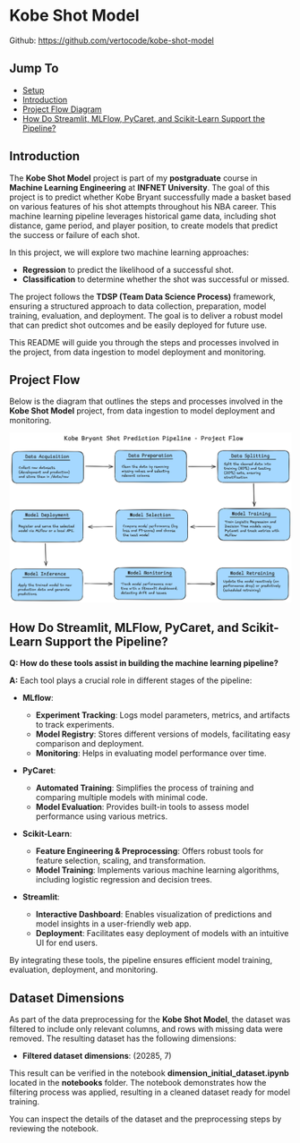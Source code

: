 # Kobe Shot Model

Github: https://github.com/vertocode/kobe-shot-model

## Jump To

- [Setup](/docs/SETUP.md)
- [Introduction](#introduction)
- [Project Flow Diagram](#project-flow)
- [How Do Streamlit, MLFlow, PyCaret, and Scikit-Learn Support the Pipeline?](#how-do-streamlit-mlflow-pycaret-and-scikit-learn-support-the-pipeline)

## Introduction

The **Kobe Shot Model** project is part of my **postgraduate** course in **Machine Learning Engineering** at **INFNET University**. The goal of this project is to predict whether Kobe Bryant successfully made a basket based on various features of his shot attempts throughout his NBA career. This machine learning pipeline leverages historical game data, including shot distance, game period, and player position, to create models that predict the success or failure of each shot.

In this project, we will explore two machine learning approaches:
- **Regression** to predict the likelihood of a successful shot.
- **Classification** to determine whether the shot was successful or missed.

The project follows the **TDSP (Team Data Science Process)** framework, ensuring a structured approach to data collection, preparation, model training, evaluation, and deployment. The goal is to deliver a robust model that can predict shot outcomes and be easily deployed for future use.

This README will guide you through the steps and processes involved in the project, from data ingestion to model deployment and monitoring.

## Project Flow

Below is the diagram that outlines the steps and processes involved in the **Kobe Shot Model** project, from data ingestion to model deployment and monitoring.

![Project Flow](docs/images/project_flow.png)

## How Do Streamlit, MLFlow, PyCaret, and Scikit-Learn Support the Pipeline?

**Q: How do these tools assist in building the machine learning pipeline?**

**A:** Each tool plays a crucial role in different stages of the pipeline:

- **MLflow**:
  - **Experiment Tracking**: Logs model parameters, metrics, and artifacts to track experiments.
  - **Model Registry**: Stores different versions of models, facilitating easy comparison and deployment.
  - **Monitoring**: Helps in evaluating model performance over time.

- **PyCaret**:
  - **Automated Training**: Simplifies the process of training and comparing multiple models with minimal code.
  - **Model Evaluation**: Provides built-in tools to assess model performance using various metrics.

- **Scikit-Learn**:
  - **Feature Engineering & Preprocessing**: Offers robust tools for feature selection, scaling, and transformation.
  - **Model Training**: Implements various machine learning algorithms, including logistic regression and decision trees.

- **Streamlit**:
  - **Interactive Dashboard**: Enables visualization of predictions and model insights in a user-friendly web app.
  - **Deployment**: Facilitates easy deployment of models with an intuitive UI for end users.

By integrating these tools, the pipeline ensures efficient model training, evaluation, deployment, and monitoring.

## Dataset Dimensions

As part of the data preprocessing for the **Kobe Shot Model**, the dataset was filtered to include only relevant columns, and rows with missing data were removed. The resulting dataset has the following dimensions:

- **Filtered dataset dimensions**: (20285, 7)

This result can be verified in the notebook **dimension_initial_dataset.ipynb** located in the **notebooks** folder. The notebook demonstrates how the filtering process was applied, resulting in a cleaned dataset ready for model training.

You can inspect the details of the dataset and the preprocessing steps by reviewing the notebook.